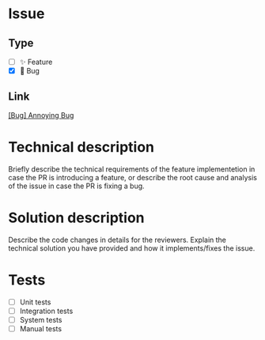 # Issue

## Type
- [ ] :sparkles: Feature 
- [x] :bug: Bug

## Link 
[\[Bug\] Annoying Bug](https://link-to-the-issue.com)

# Technical description
Briefly describe the technical requirements of the feature implementetion in case the PR is introducing a feature, or describe the root cause and analysis of the issue in case the PR is fixing a bug.

# Solution description
Describe the code changes in details for the reviewers. Explain the technical solution you have provided and how it implements/fixes the issue.

# Tests
- [ ] Unit tests
- [ ] Integration tests
- [ ] System tests
- [ ] Manual tests